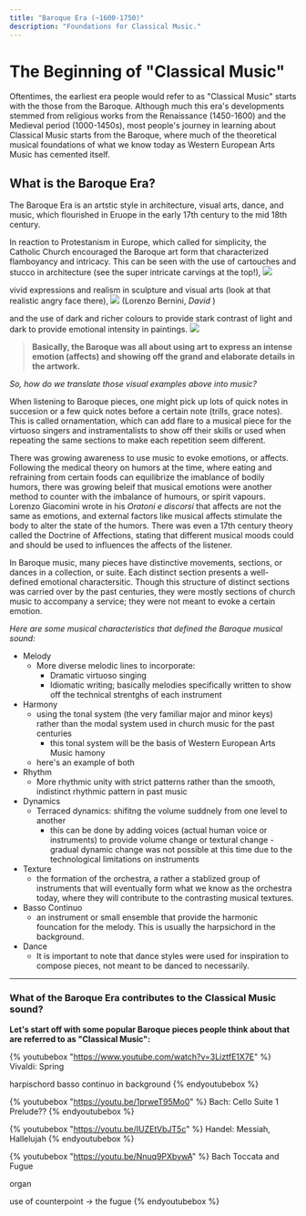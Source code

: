 ```yaml
---
title: "Baroque Era (~1600-1750)"
description: "Foundations for Classical Music."
---
```

# The Beginning of "Classical Music"
Oftentimes, the earliest era people would refer to as "Classical Music" starts with the those from the Baroque. Although much this era's developments stemmed from religious works from the Renaissance (1450-1600) and the Medieval period (1000-1450s), most people's journey in learning about Classical Music starts from the Baroque, where much of the theoretical musical foundations of what we know today as Western European Arts Music has cemented itself. 

## What is the Baroque Era?
The Baroque Era is an artstic style in architecture, visual arts, dance, and music, which flourished in Eruope in the early 17th century to the mid 18th century.

In reaction to Protestanism in Europe, which called for simplicity, the Catholic Church encouraged the Baroque art form that characterized flamboyancy and intricacy. 
This can be seen with the use of cartouches and stucco in architecture (see the super intricate carvings at the top!), ![](https://previews.123rf.com/images/etienjones/etienjones1203/etienjones120300029/12903714-vista-interior-de-la-decoraci%C3%B3n-de-estuco-en-estilo-barroco-de-alta.jpg)

vivid expressions and realism in sculpture and visual arts (look at that realistic angry face there), ![](https://upload.wikimedia.org/wikipedia/commons/thumb/d/da/%D0%94%D0%B6%D0%BE%D0%B2%D0%B0%D0%BD%D0%BD%D0%B8_%D0%9B%D0%BE%D1%80%D0%B5%D0%BD%D1%86%D0%BE_%D0%91%D0%B5%D1%80%D0%BD%D0%B8%D0%BD%D0%B8._%D0%94%D0%B0%D0%B2%D0%B8%D0%B4._01.JPG/300px-%D0%94%D0%B6%D0%BE%D0%B2%D0%B0%D0%BD%D0%BD%D0%B8_%D0%9B%D0%BE%D1%80%D0%B5%D0%BD%D1%86%D0%BE_%D0%91%D0%B5%D1%80%D0%BD%D0%B8%D0%BD%D0%B8._%D0%94%D0%B0%D0%B2%D0%B8%D0%B4._01.JPG) (Lorenzo Bernini, _David_ )

and the use of dark and richer colours to provide stark contrast of light and dark to provide emotional intensity in paintings.
![](https://upload.wikimedia.org/wikipedia/commons/thumb/4/48/The_Calling_of_Saint_Matthew-Caravaggo_%281599-1600%29.jpg/450px-The_Calling_of_Saint_Matthew-Caravaggo_%281599-1600%29.jpg)

> **Basically, the Baroque was all about using art to express an intense emotion (affects) and showing off the grand and elaborate details in the artwork.**

_So, how do we translate those visual examples above into music?_ 

When listening to Baroque pieces, one might pick up lots of quick notes in succesion or a few quick notes before a certain note (trills, grace notes). This is called ornamentation, which can add flare to a musical piece for the virtuoso singers and instramentalists to show off their skills or used when repeating the same sections to make each repetition seem different.

There was growing awareness to use music to evoke emotions, or affects. Following the medical theory on humors at the time, where eating and refraining from certain foods can equilibrize the imablance of bodily humors, there was growing beleif that musical emotions were another method to counter with the imbalance of humours, or spirit vapours. Lorenzo Giacomini wrote in his _Oratoni e discorsi_ that affects are not the same as emotions, and external factors like musical affects stimulate the body to alter the state of the humors. There was even a 17th century theory called the Doctrine of Affections, stating that different musical moods could and should be used to influences the affects of the listener.

In Baroque music, many pieces have distinctive movements, sections, or dances in a collection, or suite. Each distinct section presents a well-defined emotional charactersitic. Though this structure of distinct sections was carried over by the past centuries, they were mostly sections of church music to accompany a service; they were not meant to evoke a certain emotion.   

_Here are some musical characteristics that defined the Baroque musical sound:_

- Melody
    - More diverse melodic lines to incorporate:
        - Dramatic virtuoso singing
        - Idiomatic writing; basically melodies specifically written to show off the technical strentghs of each instrument
- Harmony
    - using the tonal system (the very familiar major and minor keys) rather than the modal system used in church music for the past centuries
        - this tonal system will be the basis of Western European Arts Music hamony
    - here's an example of both 
- Rhythm
    - More rhythmic unity with strict patterns rather than the smooth, indistinct rhythmic pattern in past music
- Dynamics
    - Terraced dynamics: shifitng the volume suddnely from one level to another
        - this can be done by adding voices (actual human voice or instruments) to provide volume change or textural change
        -gradual dynamic change was not possible at this time due to the technological limitations on instruments 
- Texture
    - the formation of the orchestra, a rather a stablized group of instruments that will eventually form what we know as the orchestra today, where they will contribute to the contrasting musical textures.
- Basso Continuo
    - an instrument or small ensemble that provide the harmonic founcation for the melody. This is usually the harpsichord in the background.
- Dance
    - It is important to note that dance styles were used for inspiration to compose pieces, not meant to be danced to necessarily.
 
---

### What of the Baroque Era contributes to the Classical Music sound? 

**Let's start off with some popular Baroque pieces people think about that are referred to as "Classical Music":**

{% youtubebox "https://www.youtube.com/watch?v=3LiztfE1X7E" %} 
Vivaldi: Spring

harpischord basso continuo in background
{% endyoutubebox %} 

{% youtubebox "https://youtu.be/1prweT95Mo0" %} 
Bach: Cello Suite 1 Prelude??
{% endyoutubebox %} 

{% youtubebox "https://youtu.be/IUZEtVbJT5c" %} 
Handel: Messiah, Hallelujah
{% endyoutubebox %} 

{% youtubebox "https://youtu.be/Nnuq9PXbywA" %} 
Bach Toccata and Fugue

organ 

use of counterpoint -> the fugue
{% endyoutubebox %}














